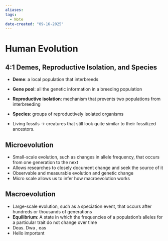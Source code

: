 ```yaml
---
aliases:
tags:
  - Note
date-created: "09-16-2025"
---
```

# Human Evolution

## 4:1 Demes, Reproductive Isolation, and Species
- **Deme**: a local population that interbreeds
- **Gene pool**: all the genetic information in a breeding population
- **Reproductive isolation**: mechanism that prevents two populations from interbreeding
- **Species**: groups of reproductively isolated organisms

- Living fossils → creatures that still look quite similar to their fossilized ancestors.

## Microevolution
- Small-scale evolution, such as changes in allele frequency, that occurs from one generation to the next
- Allows researches to closely document change and seek the source of it
- Observable and measurable evolution and genetic change
- Micro scale allows us to infer how macroevolution works
## Macroevolution
- Large-scale evolution, such as a speciation event, that occurs after hundreds or thousands of generations
- **Equilibrium**: A state in which the frequencies of a population’s alleles for a particular trait do not change over time
- Deas. Dwa , eas 
- Hello important

